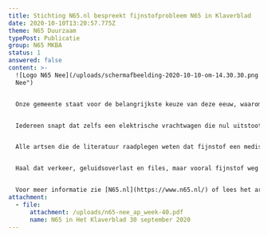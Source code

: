 ```yaml
---
title: Stichting N65.nl bespreekt fijnstofprobleem N65 in Klaverblad
date: 2020-10-10T13:20:57.775Z
theme: N65 Duurzaam
typePost: Publicatie
group: N65 MKBA
status: 1
answered: false
content: >-
  ![Logo N65 Nee](/uploads/schermafbeelding-2020-10-10-om-14.30.30.png "Logo N65
  Nee")


  Onze gemeente staat voor de belangrijkste keuze van deze eeuw, waarom laten wij ons onder druk zetten, waarom mogen wij niet de tijd nemen om betere en toekomstvaste opties uit te werken? Opties met echte verkeersveiligheid en minder dodelijk fijnstof.


  Iedereen snapt dat zelfs een elektrische vrachtwagen die nul uitstoot heeft, evenveel fijnstof neer laat komen in de wijde omgeving door de turbulentie achter de vrachtwagen.


  Alle artsen die de literatuur raadplegen weten dat fijnstof een medische sluipmoordenaar is. Door het doorgaande verkeer op de N65 komt er uur na uur, dag na dag, week na week, maand na maand, jaar na jaar alsmaar meer fijnstof in onze longen, tot de dood erop volgt.


  Haal dat verkeer, geluidsoverlast en files, maar vooral fijnstof weg uit onze woonomgeving!


  Voor meer informatie zie [N65.nl](https://www.n65.nl/) of lees het artikel (bijlage).
attachment:
  - file:
      attachment: /uploads/n65-nee_ap_week-40.pdf
      name: N65 in Het Klaverblad 30 september 2020
---
```

